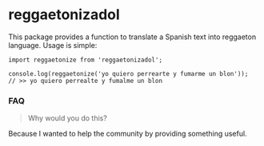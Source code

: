 # reggaetonizadol
This package provides a function to translate a Spanish text into reggaeton language. Usage is simple:

    import reggaetonize from 'reggaetonizadol';

    console.log(reggaetonize('yo quiero perrearte y fumarme un blon'));
    // >> yo quiero perrealte y fumalme un blon

### FAQ

> Why would you do this?

Because I wanted to help the community by providing something useful.
